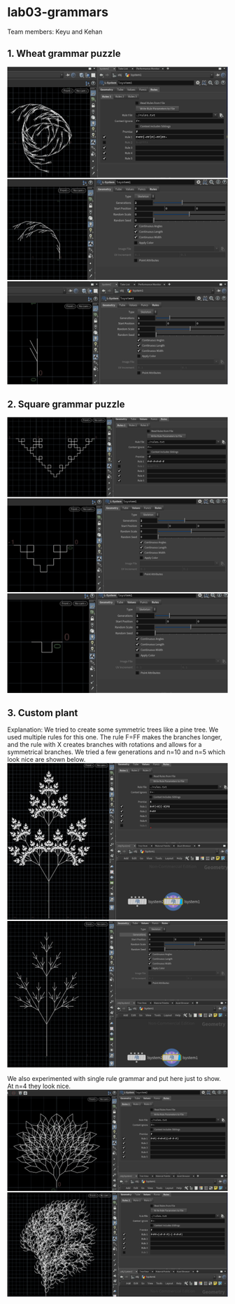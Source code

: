 # lab03-grammars
Team members: Keyu and Kehan

## 1. Wheat grammar puzzle
<img src="Lsystem1-3.png">
<img src="Lsystem1-2.png">
<img src="Lsystem1-1.png">


## 2. Square grammar puzzle
<img src="Lsystem2-3.png">
<img src="Lsystem2-2.png">
<img src="Lsystem2-1.png">

## 3. Custom plant
Explanation: We tried to create some symmetric trees like a pine tree. We used multiple rules for this one. The rule F=FF makes the branches longer, and the rule with X creates branches with rotations and allows for a symmetrical branches. We tried a few generations and n=10 and n=5 which look nice are shown below.  
<img src="Lsystem3-3.png">
<img src="Lsystem3-4.png">


We also experimented with single rule grammar and put here just to show. At n=4 they look nice.
<img src="Lsystem3-1.png">
<img src="Lsystem3-2.png">
